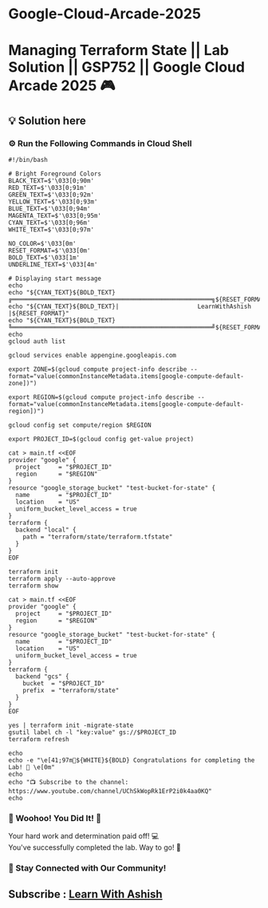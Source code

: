# Google-Cloud-Arcade-2025

# Managing Terraform State || Lab Solution || GSP752 || Google Cloud Arcade 2025 🎮

## 💡 Solution here

### ⚙️ Run the Following Commands in Cloud Shell

```
#!/bin/bash

# Bright Foreground Colors
BLACK_TEXT=$'\033[0;90m'
RED_TEXT=$'\033[0;91m'
GREEN_TEXT=$'\033[0;92m'
YELLOW_TEXT=$'\033[0;93m'
BLUE_TEXT=$'\033[0;94m'
MAGENTA_TEXT=$'\033[0;95m'
CYAN_TEXT=$'\033[0;96m'
WHITE_TEXT=$'\033[0;97m'

NO_COLOR=$'\033[0m'
RESET_FORMAT=$'\033[0m'
BOLD_TEXT=$'\033[1m'
UNDERLINE_TEXT=$'\033[4m'

# Displaying start message
echo
echo "${CYAN_TEXT}${BOLD_TEXT}╔════════════════════════════════════════════════════════╗${RESET_FORMAT}"
echo "${CYAN_TEXT}${BOLD_TEXT}|                      LearnWithAshish                   |${RESET_FORMAT}"
echo "${CYAN_TEXT}${BOLD_TEXT}╚════════════════════════════════════════════════════════╝${RESET_FORMAT}"
echo
gcloud auth list

gcloud services enable appengine.googleapis.com

export ZONE=$(gcloud compute project-info describe --format="value(commonInstanceMetadata.items[google-compute-default-zone])")

export REGION=$(gcloud compute project-info describe --format="value(commonInstanceMetadata.items[google-compute-default-region])")

gcloud config set compute/region $REGION

export PROJECT_ID=$(gcloud config get-value project)

cat > main.tf <<EOF
provider "google" {
  project     = "$PROJECT_ID"
  region      = "$REGION"
}
resource "google_storage_bucket" "test-bucket-for-state" {
  name        = "$PROJECT_ID"
  location    = "US"
  uniform_bucket_level_access = true
}
terraform {
  backend "local" {
    path = "terraform/state/terraform.tfstate"
  }
}
EOF

terraform init
terraform apply --auto-approve
terraform show

cat > main.tf <<EOF
provider "google" {
  project     = "$PROJECT_ID"
  region      = "$REGION"
}
resource "google_storage_bucket" "test-bucket-for-state" {
  name        = "$PROJECT_ID"
  location    = "US"
  uniform_bucket_level_access = true
}
terraform {
  backend "gcs" {
    bucket  = "$PROJECT_ID"
    prefix  = "terraform/state"
  }
}
EOF

yes | terraform init -migrate-state
gsutil label ch -l "key:value" gs://$PROJECT_ID
terraform refresh

echo
echo -e "\e[41;97m🎉${WHITE}${BOLD} Congratulations for completing the Lab! 🎉 \e[0m"
echo
echo "📺 Subscribe to the channel: https://www.youtube.com/channel/UChSkWopRk1ErP2i0k4aa0KQ"
echo

```

### 🎉 Woohoo! You Did It! 🎉

Your hard work and determination paid off! 💻  
You've successfully completed the lab. Way to go! 🚀  

### 💬 Stay Connected with Our Community!


## Subscribe :  [Learn With Ashish](https://www.youtube.com/channel/UChSkWopRk1ErP2i0k4aa0KQ)
